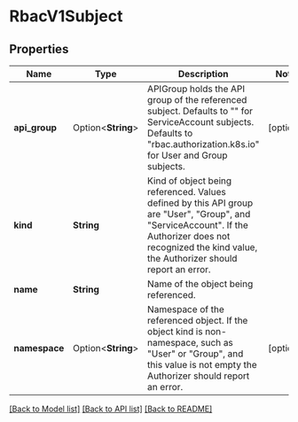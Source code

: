 # RbacV1Subject

## Properties

Name | Type | Description | Notes
------------ | ------------- | ------------- | -------------
**api_group** | Option<**String**> | APIGroup holds the API group of the referenced subject. Defaults to \"\" for ServiceAccount subjects. Defaults to \"rbac.authorization.k8s.io\" for User and Group subjects. | [optional]
**kind** | **String** | Kind of object being referenced. Values defined by this API group are \"User\", \"Group\", and \"ServiceAccount\". If the Authorizer does not recognized the kind value, the Authorizer should report an error. | 
**name** | **String** | Name of the object being referenced. | 
**namespace** | Option<**String**> | Namespace of the referenced object.  If the object kind is non-namespace, such as \"User\" or \"Group\", and this value is not empty the Authorizer should report an error. | [optional]

[[Back to Model list]](../README.md#documentation-for-models) [[Back to API list]](../README.md#documentation-for-api-endpoints) [[Back to README]](../README.md)


